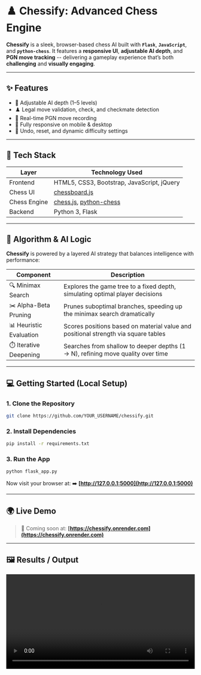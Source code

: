 # ♟️ Chessify: Advanced Chess Engine

**Chessify** is a sleek, browser-based chess AI built with **`Flask`**, **`JavaScript`**, and **`python-chess`**. It features a **responsive UI**, **adjustable AI depth**, and **PGN move tracking** -- delivering a gameplay experience that’s both **challenging** and **visually engaging**.

---

## ✨ Features

- 🧠 Adjustable AI depth (1–5 levels)
- ♟️ Legal move validation, check, and checkmate detection
- 🔄 Real-time PGN move recording
- 📱 Fully responsive on mobile & desktop
- 🎯 Undo, reset, and dynamic difficulty settings

---

## 🚀 Tech Stack

| Layer         | Technology Used |
|---------------|-----------------|
| Frontend      | HTML5, CSS3, Bootstrap, JavaScript, jQuery |
| Chess UI      | [chessboard.js](https://github.com/oakmac/chessboardjs) |
| Chess Engine  | [chess.js](https://github.com/jhlywa/chess.js), [python-chess](https://python-chess.readthedocs.io/) |
| Backend       | Python 3, Flask |

---

## 🧠 Algorithm & AI Logic

**Chessify** is powered by a layered AI strategy that balances intelligence with performance:

| Component            | Description                                                                 |
|----------------------|-----------------------------------------------------------------------------|
| 🔍 Minimax Search     | Explores the game tree to a fixed depth, simulating optimal player decisions |
| ✂️ Alpha-Beta Pruning | Prunes suboptimal branches, speeding up the minimax search dramatically       |
| 📊 Heuristic Evaluation | Scores positions based on material value and positional strength via square tables |
| ⏱️ Iterative Deepening | Searches from shallow to deeper depths (1 → N), refining move quality over time |

  ---

## 💻 Getting Started (Local Setup)

### 1. Clone the Repository

```bash
git clone https://github.com/YOUR_USERNAME/chessify.git
```

### 2. Install Dependencies

```bash
pip install -r requirements.txt
```

### 3. Run the App

```bash
python flask_app.py
```

Now visit your browser at:
➡️ **[http://127.0.0.1:5000](http://127.0.0.1:5000)**

---

## 🌍 Live Demo

> 🚀 Coming soon at:
> **[https://chessify.onrender.com](https://chessify.onrender.com)**

---

## 🖼️ Results / Output

<video src="static/demo.mp4" width="100%" controls></video>

